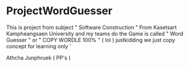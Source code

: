 # ProjectWordGuesser

This is project from subject " Software Construction " From Kasetsart Kampheangsaen University and my teams do the Game is called " Word Guesser " or " COPY WORDLE 100% " ( lol ) justkidding we just copy concept for learning only '

Athcha Junphruek ( PP's )
